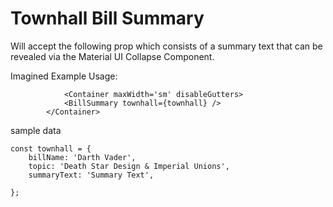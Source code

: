 #  Townhall Bill Summary

Will accept the following prop which consists of a summary text that can be revealed via the Material UI Collapse Component. 


Imagined Example Usage: 
```
            <Container maxWidth='sm' disableGutters>
            <BillSummary townhall={townhall} />
        </Container>
```

sample data
```
const townhall = {
    billName: 'Darth Vader',
    topic: 'Death Star Design & Imperial Unions',
    summaryText: 'Summary Text',
 
};

```
